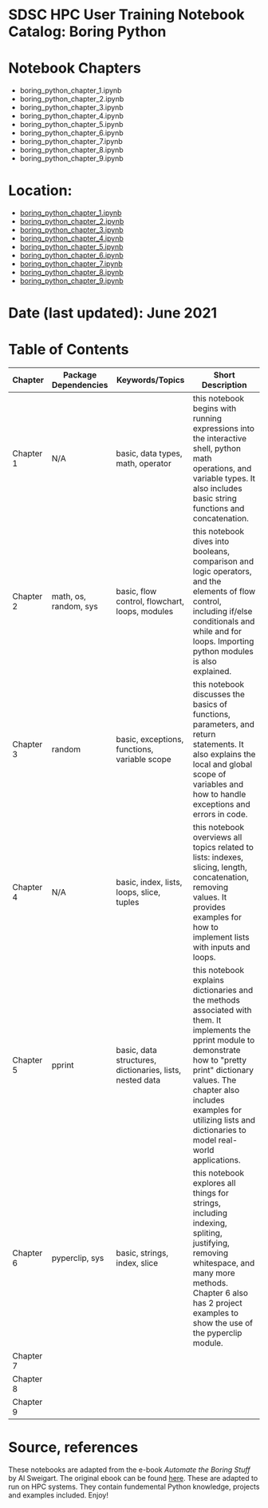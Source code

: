 # SDSC HPC User Training Notebook Catalog: Boring Python
# Notebook Chapters
* boring_python_chapter_1.ipynb
* boring_python_chapter_2.ipynb
* boring_python_chapter_3.ipynb
* boring_python_chapter_4.ipynb
* boring_python_chapter_5.ipynb
* boring_python_chapter_6.ipynb
* boring_python_chapter_7.ipynb
* boring_python_chapter_8.ipynb
* boring_python_chapter_9.ipynb
# Location:
* [boring_python_chapter_1.ipynb](./boring_python_chapter_1.ipynb)
* [boring_python_chapter_2.ipynb](./boring_python_chapter_2.ipynb)
* [boring_python_chapter_3.ipynb](./boring_python_chapter_3.ipynb)
* [boring_python_chapter_4.ipynb](./boring_python_chapter_4.ipynb)
* [boring_python_chapter_5.ipynb](./boring_python_chapter_5.ipynb)
* [boring_python_chapter_6.ipynb](./boring_python_chapter_6.ipynb)
* [boring_python_chapter_7.ipynb](./boring_python_chapter_7.ipynb)
* [boring_python_chapter_8.ipynb](./boring_python_chapter_8.ipynb)
* [boring_python_chapter_9.ipynb](./boring_python_chapter_9.ipynb)
# Date (last updated): June 2021
# Table of Contents
| Chapter   | Package Dependencies  | Keywords/Topics                                | Short Description |
| --------- | --------------------  | --------                                       | ----------------- |
| Chapter 1 | N/A                   | basic, data types, math, operator              | this notebook begins with running expressions into the interactive shell, python math operations, and variable types. It also includes basic string functions and concatenation. |
| Chapter 2 | math, os, random, sys | basic, flow control, flowchart, loops, modules | this notebook dives into booleans, comparison and logic operators, and the elements of flow control, including if/else conditionals and while and for loops. Importing python modules is also explained.                  |
| Chapter 3 | random                | basic, exceptions, functions, variable scope   | this notebook discusses the basics of functions, parameters, and return statements. It also explains the local and global scope of variables and how to handle exceptions and errors in code. |
| Chapter 4 | N/A                   | basic, index, lists, loops, slice, tuples      | this notebook overviews all topics related to lists: indexes, slicing, length, concatenation, removing values. It provides examples for how to implement lists with inputs and loops. |
| Chapter 5 | pprint                | basic, data structures, dictionaries, lists, nested data| this notebook explains dictionaries and the methods associated with them. It implements the pprint module to demonstrate how to "pretty print" dictionary values. The chapter also includes examples for utilizing lists and dictionaries to model real-world applications. |
| Chapter 6 | pyperclip, sys        | basic, strings, index, slice                   | this notebook explores all things for strings, including indexing, spliting, justifying, removing whitespace, and many more methods. Chapter 6 also has 2 project examples to show the use of the pyperclip module.|
| Chapter 7 |                       |          |                   |
| Chapter 8 |                       |          |                   |
| Chapter 9 |                       |          |                   |

# Source, references
These notebooks are adapted from the e-book *Automate the Boring Stuff* by Al Sweigart. The original ebook can be found [here](https://automatetheboringstuff.com/). 
These are adapted to run on HPC systems. They contain fundemental Python knowledge, projects and examples included. Enjoy!


